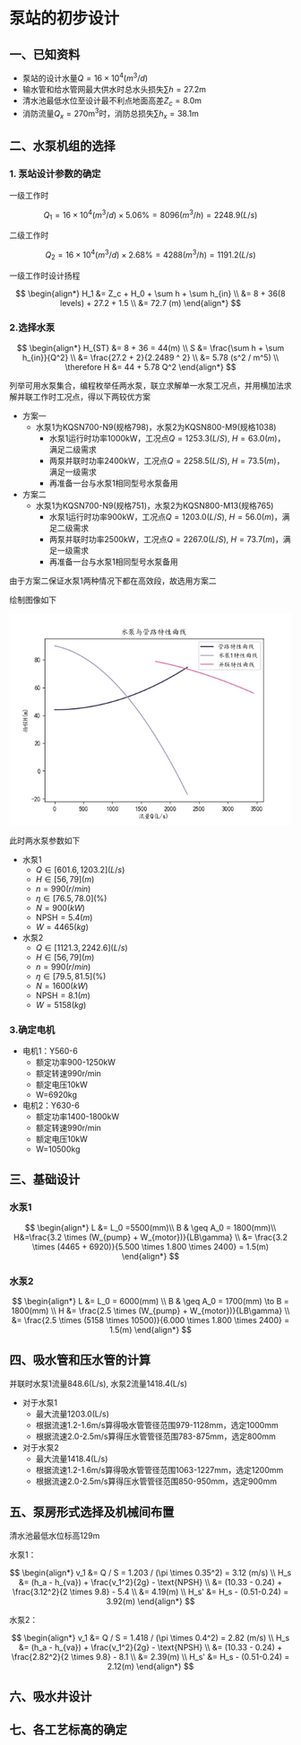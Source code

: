 ﻿# 泵站的初步设计

## 一、已知资料

- 泵站的设计水量$Q = 16 \times 10 ^ 4 (m^3/d)$
- 输水管和给水管网最大供水时总水头损失$\sum h = 27.2 \text{m}$
- 清水池最低水位至设计最不利点地面高差$Z_c = 8.0 \text{m}$
- 消防流量$Q_x = 270 \text{m}^3$时，消防总损失$\sum h_x = 38.1 \text{m}$

## 二、水泵机组的选择

### 1. 泵站设计参数的确定

一级工作时

$$
Q_1 = 16 \times 10^4 (m^3/d) \times 5.06\% = 8096 (m^3/h) = 2248.9 (L/s)
$$

二级工作时

$$
Q_2 = 16 \times 10^4 (m^3/d) \times 2.68\% = 4288 (m^3/h) = 1191.2 (L/s)
$$

一级工作时设计扬程

$$
\begin{align*}
H_1 &= Z_c + H_0 + \sum h + \sum h_{in} \\
    &= 8 + 36(8 levels) + 27.2 + 1.5 \\
    &= 72.7 (m)
\end{align*}
$$

### 2.选择水泵

$$
\begin{align*}
 H_{ST} &= 8 + 36 = 44(m) \\
    S &= \frac{\sum h + \sum h_{in}}{Q^2} \\
    &= \frac{27.2 + 2}{2.2489 ^ 2} \\
    &= 5.78 (s^2 / m^5) \\
    \therefore H &= 44 + 5.78 Q^2
\end{align*}
$$

列举可用水泵集合，编程枚举任两水泵，联立求解单一水泵工况点，并用横加法求解并联工作时工况点，得以下两较优方案

- 方案一
  - 水泵1为KQSN700-N9(规格798)，水泵2为KQSN800-M9(规格1038)
    - 水泵1运行时功率1000kW，工况点$Q = 1253.3 (L/S), \ H = 63.0 (m)$，满足二级需求
    - 两泵并联时功率2400kW，工况点$Q = 2258.5 (L/S), \ H = 73.5 (m)$，满足一级需求
    - 再准备一台与水泵1相同型号水泵备用
- 方案二
  - 水泵1为KQSN700-N9(规格751)，水泵2为KQSN800-M13(规格765)
    - 水泵1运行时功率900kW，工况点$Q = 1203.0 (L/S), \ H = 56.0 (m)$，满足二级需求
    - 两泵并联时功率2500kW，工况点$Q = 2267.0 (L/S), \ H = 73.7 (m)$，满足一级需求
    - 再准备一台与水泵1相同型号水泵备用

由于方案二保证水泵1两种情况下都在高效段，故选用方案二

绘制图像如下

![Alt text](figure.png)

此时两水泵参数如下

- 水泵1
  - $Q \in [601.6, 1203.2] (L/s)$
  - $H \in [56, 79] (m)$
  - $n = 990 (r/min)$
  - $\eta \in [76.5, 78.0] (\%)$
  - $N = 900 (kW)$
  - $\text{NPSH} = 5.4 (m)$
  - $W = 4465(kg)$
- 水泵2
  - $Q \in [1121.3, 2242.6] (L/s)$
  - $H \in [56, 79] (m)$
  - $n = 990 (r/min)$
  - $\eta \in [79.5, 81.5] (\%)$
  - $N = 1600 (kW)$
  - $\text{NPSH} = 8.1 (m)$
  - $W = 5158(kg)$

### 3.确定电机

- 电机1：Y560-6
  - 额定功率900-1250kW
  - 额定转速990r/min
  - 额定电压10kW
  - W=6920kg
- 电机2：Y630-6
  - 额定功率1400-1800kW
  - 额定转速990r/min
  - 额定电压10kW
  - W=10500kg

## 三、基础设计

### 水泵1

$$
\begin{align*}
L &= L_0 =5500(mm)\\
B & \geq A_0 = 1800(mm)\\
H&=\frac{3.2 \times (W_{pump} + W_{motor})}{LB\gamma} \\
 &= \frac{3.2 \times (4465 + 6920)}{5.500 \times 1.800 \times 2400} = 1.5(m)
\end{align*}
$$

### 水泵2

$$
\begin{align*}
L &= L_0 = 6000(mm) \\
B & \geq A_0 = 1700(mm) \to B = 1800(mm) \\
H &= \frac{2.5 \times (W_{pump} + W_{motor})}{LB\gamma} \\
&= \frac{2.5 \times (5158 \times 10500)}{6.000 \times 1.800 \times 2400} = 1.5(m)
\end{align*}
$$

## 四、吸水管和压水管的计算

并联时水泵1流量848.6(L/s), 水泵2流量1418.4(L/s)

- 对于水泵1
  - 最大流量1203.0(L/s)
  - 根据流速1.2-1.6m/s算得吸水管管径范围979-1128mm，选定1000mm
  - 根据流速2.0-2.5m/s算得压水管管径范围783-875mm，选定800mm
- 对于水泵2
  - 最大流量1418.4(L/s)
  - 根据流速1.2-1.6m/s算得吸水管管径范围1063-1227mm，选定1200mm
  - 根据流速2.0-2.5m/s算得压水管管径范围850-950mm，选定900mm

## 五、泵房形式选择及机械间布置

清水池最低水位标高129m

水泵1：

$$
\begin{align*}
 v_1 &= Q / S = 1.203 / (\pi \times 0.35^2) = 3.12 (m/s) \\
 H_s &= (h_a - h_{va}) + \frac{v_1^2}{2g} - \text{NPSH} \\
 &= (10.33 - 0.24) + \frac{3.12^2}{2 \times 9.8} - 5.4 \\
 &= 4.19(m) \\
 H_s' &= H_s - (0.51-0.24) = 3.92(m)
\end{align*}
$$

水泵2：

$$
\begin{align*}
 v_1 &= Q / S = 1.418 / (\pi \times 0.4^2) = 2.82 (m/s) \\
 H_s &= (h_a - h_{va}) + \frac{v_1^2}{2g} - \text{NPSH} \\
 &= (10.33 - 0.24) + \frac{2.82^2}{2 \times 9.8} - 8.1 \\
 &= 2.39(m) \\
 H_s' &= H_s - (0.51-0.24) = 2.12(m)
\end{align*}
$$

## 六、吸水井设计

## 七、各工艺标高的确定
